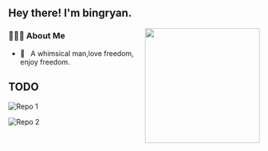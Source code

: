 <h2> Hey there! I'm bingryan.</h2>

<img align='right' src="https://octodex.github.com/images/octoliberty.png" width="230">

<h3> 👨🏻‍💻 About Me </h3>

- 🤔 &nbsp; A whimsical man,love freedom, enjoy freedom.



## TODO
![Repo 1](https://github-readme-stats.vercel.app/api/pin/?username=OpenCool&repo=cargo-pro&show_icons=true&theme=radical&title_color=8E2DE2&text_color=fff&icon_color=8E2DE2)

![Repo 2](https://github-readme-stats.vercel.app/api/pin/?username=bingryan&repo=subdata&show_icons=true&theme=radical&title_color=8E2DE2&text_color=fff&icon_color=8E2DE2)
